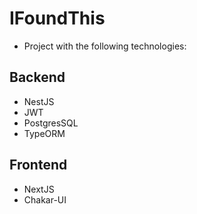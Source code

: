 # IFoundThis

- Project with the following technologies:

## Backend
- NestJS
- JWT
- PostgresSQL
- TypeORM

## Frontend
- NextJS
- Chakar-UI

